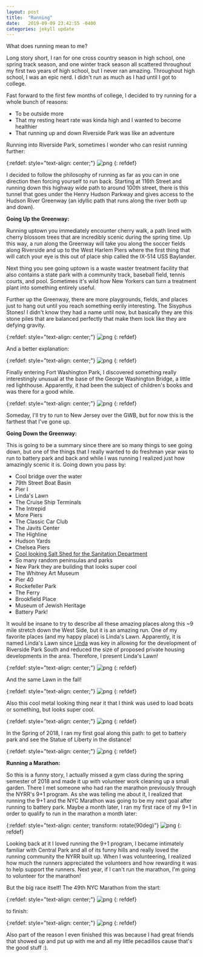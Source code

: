 ```yaml
---
layout: post
title:  "Running"
date:   2019-09-09 23:42:55 -0400
categories: jekyll update
---
```


What does running mean to me?

Long story short, I ran for one cross country season in high school, one spring track season, and one winter track season all scattered throughout my first two years of high school, but I never ran amazing. Throughout high school, I was an epic nerd. I didn't run as much as I had until I got to college.

Fast forward to the first few months of college, I decided to try running for a whole bunch of reasons:
- To be outside more
- That my resting heart rate was kinda high and I wanted to become healthier
- That running up and down Riverside Park was like an adventure

Running into Riverside Park, sometimes I wonder who can resist running further:

{:refdef: style="text-align: center;"}
![png](/static/Running/20190323_185945.jpg)
{: refdef}

I decided to follow the philosophy of running as far as you can in one direction then forcing yourself to run back. Starting at 116th Street and running down this highway wide path to around 100th street, there is this tunnel that goes under the Henry Hudson Parkway and gives access to the Hudson River Greenway (an idyllic path that runs along the river both up and down).

__Going Up the Greenway:__

Running uptown you immediately encounter cherry walk, a path lined with cherry blossom trees that are incredibly scenic during the spring time. Up this way, a run along the Greenway will take you along the soccer fields along Riverside and up to the West Harlem Piers where the first thing that will catch your eye is this out of place ship called the IX-514 USS Baylander.

Next thing you see going uptown is a waste waster treatment facility that also contains a state park with a community track, baseball field, tennis courts, and pool. Sometimes it's wild how New Yorkers can turn a treatment plant into something entirely useful.

Further up the Greenway, there are more playgrounds, fields, and places just to hang out until you reach something eerily interesting. The Sisyphus Stones! I didn't know they had a name until now, but basically they are this stone piles that are balanced perfectly that make them look like they are defying gravity.

{:refdef: style="text-align: center;"}
![png](/static/Running/sis.jpg)
{: refdef}

And a better explanation:

{:refdef: style="text-align: center;"}
![png](/static/Running/sis_explain.jpg)
{: refdef}

Finally entering Fort Washington Park, I discovered something really interestingly unusual at the base of the George Washington Bridge, a little red lighthouse. Apparently, it had been the subject of children's books and was there for a good while.

{:refdef: style="text-align: center;"}
![png](/static/Running/little_red_lighthouse.jpg)
{: refdef}

Someday, I'll try to run to New Jersey over the GWB, but for now this is the farthest that I've gone up.

__Going Down the Greenway:__

This is going to be a summary since there are so many things to see going down, but one of the things that I really wanted to do freshman year was to run to battery park and back and while I was running I realized just how amazingly scenic it is. Going down you pass by:

- Cool bridge over the water
- 79th Street Boat Basin
- Pier I
- Linda's Lawn
- The Cruise Ship Terminals
- The Intrepid
- More Piers
- The Classic Car Club
- The Javits Center
- The Highline
- Hudson Yards
- Chelsea Piers
- [Cool looking Salt Shed for the Sanitation Department](https://ny.curbed.com/2016/1/22/10844336/nycs-new-salt-shed-is-a-functional-piece-of-architectural-eye-candy)
- So many random peninsulas and parks
- New Park they are building that looks super cool
- The Whitney Art Museum
- Pier 40
- Rockefeller Park
- The Ferry
- Brookfield Place
- Museum of Jewish Heritage
- Battery Park!

It would be insane to try to describe all these amazing places along this ~9 mile stretch down the West Side, but it is an amazing run. One of my favorite places (and my happy place) is Linda's Lawn. Apparently, it is named Linda's Lawn since [Linda](https://www.nycgovparks.org/parks/riverside-park/highlights/19601) was key in allowing for the development of Riverside Park South and reduced the size of proposed private housing developments in the area. Therefore, I present Linda's Lawn!

{:refdef: style="text-align: center;"}
![png](/static/Running/linda.jpg)
{: refdef}

And the same Lawn in the fall!

{:refdef: style="text-align: center;"}
![png](/static/Running/linda_fall.jpg)
{: refdef}

Also this cool metal looking thing near it that I think was used to load boats or something, but looks super cool.

{:refdef: style="text-align: center;"}
![png](/static/Running/rsps.jpg)
{: refdef}

In the Spring of 2018, I ran my first goal along this path: to get to battery park and see the Statue of Liberty in the distance!

{:refdef: style="text-align: center;"}
![png](/static/Running/battery.jpg)
{: refdef}

__Running a Marathon:__

So this is a funny story, I actually missed a gym class during the spring semester of 2018 and made it up with volunteer work cleaning up a small garden. There I met someone who had ran the marathon previously through the NYRR's 9+1 program. As she was telling me about it, I realized that running the 9+1 and the NYC Marathon was going to be my next goal after running to battery park. Maybe a month later, I ran my first race of my 9+1 in order to qualify to run in the marathon a month later:

{:refdef: style="text-align: center; transform: rotate(90deg)"}
![png](/static/Running/first.jpg)
{: refdef}

Looking back at it I loved running the 9+1 program, I became intimately familiar with Central Park and all of its funny hills and really loved the running community the NYRR built up. When I was volunteering, I realized how much the runners appreciated the volunteers and how rewarding it was to help support the runners. Next year, if I can't run the marathon, I'm going to volunteer for the marathon!

But the big race itself! The 49th NYC Marathon from the start:

{:refdef: style="text-align: center;"}
![png](/static/Running/start.jpg)
{: refdef}

to finish:

{:refdef: style="text-align: center;"}
![png](/static/Running/finish.jpg)
{: refdef}

Also part of the reason I even finished this was because I had great friends that showed up and put up with me and all my little pecadillos cause that's the good stuff :).
